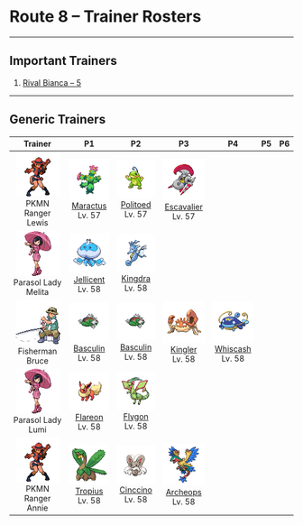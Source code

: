 # Route 8 – Trainer Rosters

---

## Important Trainers

1. [Rival Bianca – 5](important_trainers.md#rival-bianca-5)

---

## Generic Trainers</h3>

| Trainer | P1 | P2 | P3 | P4 | P5 | P6 |
|:-------:|:--:|:--:|:--:|:--:|:--:|:--:|
| ![PKMN Ranger Lewis](../../assets/trainers/pkmn_ranger.png "PKMN Ranger Lewis")<br>PKMN Ranger Lewis | ![Maractus](../../assets/sprites/maractus/front.png)<br>[Maractus](../../pokemon/maractus.md/)<br>Lv. 57 | ![Politoed](../../assets/sprites/politoed/front.png)<br>[Politoed](../../pokemon/politoed.md/)<br>Lv. 57 | ![Escavalier](../../assets/sprites/escavalier/front.png)<br>[Escavalier](../../pokemon/escavalier.md/)<br>Lv. 57 |
| ![Parasol Lady Melita](../../assets/trainers/parasol_lady.png "Parasol Lady Melita")<br>Parasol Lady Melita | ![Jellicent](../../assets/sprites/jellicent/front.png)<br>[Jellicent](../../pokemon/jellicent.md/)<br>Lv. 58 | ![Kingdra](../../assets/sprites/kingdra/front.png)<br>[Kingdra](../../pokemon/kingdra.md/)<br>Lv. 58 |
| ![Fisherman Bruce](../../assets/trainers/fisherman.png "Fisherman Bruce")<br>Fisherman Bruce | ![Basculin](../../assets/sprites/basculin-red-striped/front.png)<br>[Basculin](../../pokemon/basculin-red-striped.md/)<br>Lv. 58 | ![Basculin](../../assets/sprites/basculin-red-striped/front.png)<br>[Basculin](../../pokemon/basculin-red-striped.md/)<br>Lv. 58 | ![Kingler](../../assets/sprites/kingler/front.png)<br>[Kingler](../../pokemon/kingler.md/)<br>Lv. 58 | ![Whiscash](../../assets/sprites/whiscash/front.png)<br>[Whiscash](../../pokemon/whiscash.md/)<br>Lv. 58 |
| ![Parasol Lady Lumi](../../assets/trainers/parasol_lady.png "Parasol Lady Lumi")<br>Parasol Lady Lumi | ![Flareon](../../assets/sprites/flareon/front.png)<br>[Flareon](../../pokemon/flareon.md/)<br>Lv. 58 | ![Flygon](../../assets/sprites/flygon/front.png)<br>[Flygon](../../pokemon/flygon.md/)<br>Lv. 58 |
| ![PKMN Ranger Annie](../../assets/trainers/pkmn_ranger.png "PKMN Ranger Annie")<br>PKMN Ranger Annie | ![Tropius](../../assets/sprites/tropius/front.png)<br>[Tropius](../../pokemon/tropius.md/)<br>Lv. 58 | ![Cinccino](../../assets/sprites/cinccino/front.png)<br>[Cinccino](../../pokemon/cinccino.md/)<br>Lv. 58 | ![Archeops](../../assets/sprites/archeops/front.png)<br>[Archeops](../../pokemon/archeops.md/)<br>Lv. 58 |

